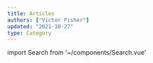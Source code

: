 ```yaml
---
title: Articles
authors: ["Victor Fisher"]
updated: "2021-10-27"
type: Category
---
```


import Search from '~/components/Search.vue'

<Search category="Article" />
